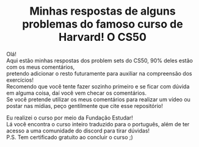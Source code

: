 <h1 align="center">Minhas respostas de alguns problemas do famoso curso de Harvard! O CS50</h1>
<p>Olá!<br>
  Aqui estão minhas respostas dos problem sets do CS50, 90% deles estão com os meus comentários, <br> 
  pretendo adicionar o resto futuramente para auxiliar na compreensão dos exercícios!<br> Recomendo que você tente fazer sozinho primeiro e
  se ficar com dúvida em alguma coisa, daí você vem checar os comentários.<br> Se você pretende utilizar os meus comentários para realizar um vídeo ou postar nas mídias,
  peço gentilmente que cite esse repositório!</p>
<p>Eu realizei o curso por meio da Fundação Estudar!<br> Lá você encontra o curso inteiro traduzido para o português,
  além de ter acesso a uma comunidade do discord para tirar dúvidas!<br>P.S. Tem certificado gratuito ao concluir o curso ;)</p>
